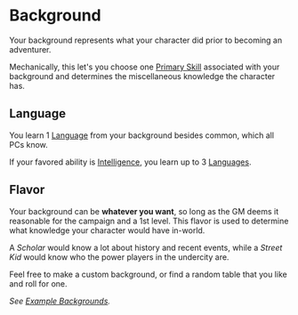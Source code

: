 # Background

Your background represents what your character did prior to becoming an adventurer.

Mechanically, this let's you choose one [Primary Skill](Primary%20Skill.md) associated with your background and determines the miscellaneous knowledge the character has.

## Language

You learn 1 [Language](../Ancenstries/The%20People%20of%20Mithrinia/Languages/Languages.md) from your background besides common, which all PCs know.

If your favored ability is [Intelligence](../The%20Ability%20Scores/Intelligence.md), you learn up to 3 [Languages](../Ancenstries/The%20People%20of%20Mithrinia/Languages/Languages.md).

## Flavor

Your background can be **whatever you want**, so long as the GM deems it reasonable for the campaign and a 1st level. This flavor is used to determine what knowledge your character would have in-world.

A *Scholar* would know a lot about history and recent events, while a *Street Kid* would know who the power players in the undercity are.

Feel free to make a custom background, or find a random table that you like and roll for one.

*See [Example Backgrounds](Example%20Backgrounds.md).*
